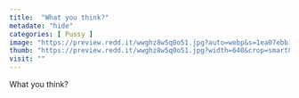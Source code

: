 ```yaml
---
title:  "What you think?"
metadate: "hide"
categories: [ Pussy ]
image: "https://preview.redd.it/wwghz8w5q0o51.jpg?auto=webp&s=1ea07ebb1269d47ff5a23e8daf668c064cd25774"
thumb: "https://preview.redd.it/wwghz8w5q0o51.jpg?width=640&crop=smart&auto=webp&s=4f5aafcbb3f3131dcc8eae4a0b44b2ff4b5a52ff"
visit: ""
---
```

What you think?
